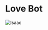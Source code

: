 # Love Bot

![Isaac](https://s-media-cache-ak0.pinimg.com/736x/cc/30/f8/cc30f834e67451dcd37049d0dd6800d8--old-tv-shows-love-boat.jpg)
